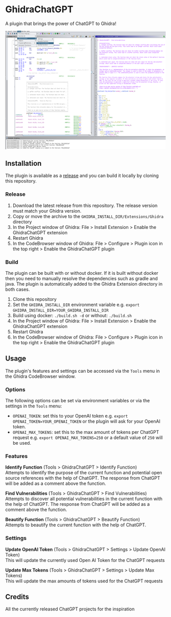 # GhidraChatGPT
A plugin that brings the power of ChatGPT to Ghidra! 

![](./assets/ghidrachatgpt.png)

## Installation
The plugin is available as a [release](https://github.com/likvidera/GhidraChatGPT/releases) and you can build it locally by cloning this repository.

### Release
1. Download the latest release from this repository. The release version must match your Ghidra version.
2. Copy or move the archive to the `GHIDRA_INSTALL_DIR/Extensions/Ghidra` directory
3. In the Project window of Ghidra: File > Install Extension > Enable the GhidraChatGPT extension
4. Restart Ghidra
5. In the CodeBrowser window of Ghidra: File > Configure > Plugin icon in the top right > Enable the GhidraChatGPT plugin

### Build
The plugin can be built with or without docker. If it is built without docker then you need to manually resolve the dependencies such as gradle and java. The plugin is automatically added to the Ghidra Extension directory in both cases.

1. Clone this repository
2. Set the `GHIDRA_INSTALL_DIR` environment variable e.g. `export GHIDRA_INSTALL_DIR=YOUR_GHIDRA_INSTALL_DIR`
3. Build using docker: `./build.sh -d` or without: `./build.sh`
4. In the Project window of Ghidra: File > Install Extension > Enable the GhidraChatGPT extension
5. Restart Ghidra
6. In the CodeBrowser window of Ghidra: File > Configure > Plugin icon in the top right > Enable the GhidraChatGPT plugin

## Usage
The plugin's features and settings can be accessed via the `Tools` menu in the Ghidra CodeBrowser window.

### Options
The following options can be set via environment variables or via the settings in the `Tools` menu:

* `OPENAI_TOKEN`: set this to your OpenAI token e.g. `export OPENAI_TOKEN=YOUR_OPENAI_TOKEN` or the plugin will ask for your OpenAI token.
* `OPENAI_MAX_TOKENS`: set this to the max amount of tokens per ChatGPT request e.g. `export OPENAI_MAX_TOKENS=250` or a default value of `250` will be used.

### Features
**Identify Function** (Tools > GhidraChatGPT > Identify Function)  
Attempts to identify the purpose of the current function and potential open source references with the help of ChatGPT. The response from ChatGPT will be added as a comment above the function.

**Find Vulnerabilities** (Tools > GhidraChatGPT > Find Vulnerabilities)  
Attempts to discover all potential vulnerabilities in the current function with the help of ChatGPT. The response from ChatGPT will be added as a comment above the function.

**Beautify Function** (Tools > GhidraChatGPT > Beautify Function)  
Attempts to beautify the current function with the help of ChatGPT.

### Settings
**Update OpenAI Token** (Tools > GhidraChatGPT > Settings > Update OpenAI Token)  
This will update the currently used Open AI Token for the ChatGPT requests

**Update Max Tokens** (Tools > GhidraChatGPT > Settings > Update Max Tokens)  
This will update the max amounts of tokens used for the ChatGPT requests

## Credits
All the currently released ChatGPT projects for the inspiration